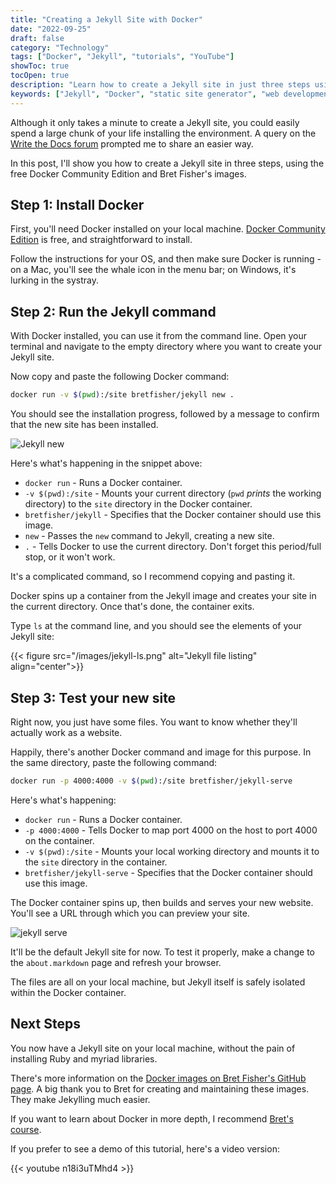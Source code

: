 ```yaml
---
title: "Creating a Jekyll Site with Docker"
date: "2022-09-25"
draft: false
category: "Technology"
tags: ["Docker", "Jekyll", "tutorials", "YouTube"]
showToc: true
tocOpen: true
description: "Learn how to create a Jekyll site in just three steps using Docker Community Edition and Bret Fisher's images. Skip the complex Ruby installation process and get your Jekyll site running locally with simple Docker commands in minutes."
keywords: ["Jekyll", "Docker", "static site generator", "web development", "Jekyll tutorial", "Docker tutorial", "Bret Fisher", "local development", "Jekyll installation"]
---
```


Although it only takes a minute to create a Jekyll site, you could easily spend a large chunk of your life installing the environment. A query on the [Write the Docs forum](https://www.writethedocs.org/slack/) prompted me to share an easier way.

In this post, I'll show you how to create a Jekyll site in three steps, using the free Docker Community Edition and Bret Fisher's images. 

## Step 1: Install Docker

First, you'll need Docker installed on your local machine. [Docker Community Edition](https://docs.docker.com/get-docker/) is free, and straightforward to install.

Follow the instructions for your OS, and then make sure Docker is running - on a Mac, you'll see the whale icon in the menu bar; on Windows, it's lurking in the systray.

## Step 2: Run the Jekyll command

With Docker installed, you can use it from the command line. Open your terminal and navigate to the empty directory where you want to create your Jekyll site.

Now copy and paste the following Docker command:

``` sh
docker run -v $(pwd):/site bretfisher/jekyll new .
```

You should see the installation progress, followed by a message to confirm that the new site has been installed.

![Jekyll new](/images/create-jekyll-docker.png)

Here's what's happening in the snippet above:

- `docker run` - Runs a Docker container.
- `-v $(pwd):/site` - Mounts your current directory (`pwd` *prints* the working directory) to the `site` directory in the Docker container. 
- `bretfisher/jekyll` - Specifies that the Docker container should use this image.
- `new` - Passes the `new` command to Jekyll, creating a new site.
- `.` - Tells Docker to use the current directory. Don't forget this period/full stop, or it won't work.

It's a complicated command, so I recommend copying and pasting it.

Docker spins up a container from the Jekyll image and creates your site in the current directory. Once that's done, the container exits.

Type `ls` at the command line, and you should see the elements of your Jekyll site:

{{< figure src="/images/jekyll-ls.png" alt="Jekyll file listing" align="center">}}

## Step 3: Test your new site

Right now, you just have some files. You want to know whether they'll actually work as a website.

Happily, there's another Docker command and image for this purpose. In the same directory, paste the following command:

``` sh
docker run -p 4000:4000 -v $(pwd):/site bretfisher/jekyll-serve
```

Here's what's happening:

- `docker run` - Runs a Docker container.
- `-p 4000:4000` - Tells Docker to map port 4000 on the host to port 4000 on the container.
- `-v $(pwd):/site` - Mounts your local working directory and mounts it to the `site` directory in the container.
- `bretfisher/jekyll-serve` - Specifies that the Docker container should use this image.

The Docker container spins up, then builds and serves your new website. You'll see a URL through which you can preview your site.

![jekyll serve](/images/jekyll-serve.png)

It'll be the default Jekyll site for now. To test it properly, make a change to the `about.markdown` page and refresh your browser.

The files are all on your local machine, but Jekyll itself is safely isolated within the Docker container.

## Next Steps

You now have a Jekyll site on your local machine, without the pain of installing Ruby and myriad libraries. 

There's more information on the [Docker images on Bret Fisher's GitHub page](https://github.com/BretFisher/jekyll-serve). A big thank you to Bret for creating and maintaining these images. They make Jekylling much easier.

If you want to learn about Docker in more depth, I recommend [Bret's course](https://www.bretfisher.com/coupon-for-docker-mastery-udemy-course-the-complete-toolset-from-a-docker-captain/).

If you prefer to see a demo of this tutorial, here's a video version:

{{< youtube n18i3uTMhd4 >}}